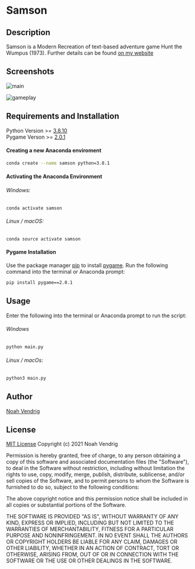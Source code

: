 # Samson


## Description
Samson is a Modern Recreation of text-based adventure game Hunt the Wumpus (1973). Further details can be found [on my website](noahvendrig.com#portfolio)

## Screenshots
![main](https://user-images.githubusercontent.com/69784959/127313881-9c5252ba-4a17-4699-a2a3-3c156279709d.png)

![gameplay](https://user-images.githubusercontent.com/69784959/127314132-a218f9d0-bccc-46e1-a444-555b7192d6ed.png)
## Requirements and Installation

Python Version >= [3.8.10](https://www.python.org/downloads/release/python-3810/)\
Pygame Verson >= [2.0.1](https://www.pygame.org/project/5409/7928)
#### Creating a new Anaconda enviroment
``` bash
conda create --name samson python=3.8.1
```
#### Activating the Anaconda Environment
###### Windows: 
```
conda activate samson
``` 
###### Linux / macOS: 
```
conda source activate samson
```

#### Pygame Installation
Use the package manager [pip](https://pip.pypa.io/en/stable/) to install [pygame](https://pypi.org/project/pygame/).
Run the following command into the terminal or Anaconda prompt:
``` bash
pip install pygame==2.0.1
```

## Usage
Enter the following into the terminal or Anaconda prompt to run the script:
###### Windows
``` bash
python main.py
```
###### Linux / macOs:
``` bash
python3 main.py
```

## Author
[Noah Vendrig](github.com/noahvendrig)


## License
[MIT License](https://prodicus.mit-license.org/)
Copyright (c) 2021 Noah Vendrig

Permission is hereby granted, free of charge, to any person obtaining a copy
of this software and associated documentation files (the "Software"), to deal
in the Software without restriction, including without limitation the rights
to use, copy, modify, merge, publish, distribute, sublicense, and/or sell
copies of the Software, and to permit persons to whom the Software is
furnished to do so, subject to the following conditions:

The above copyright notice and this permission notice shall be included in all
copies or substantial portions of the Software.

THE SOFTWARE IS PROVIDED "AS IS", WITHOUT WARRANTY OF ANY KIND, EXPRESS OR
IMPLIED, INCLUDING BUT NOT LIMITED TO THE WARRANTIES OF MERCHANTABILITY,
FITNESS FOR A PARTICULAR PURPOSE AND NONINFRINGEMENT. IN NO EVENT SHALL THE
AUTHORS OR COPYRIGHT HOLDERS BE LIABLE FOR ANY CLAIM, DAMAGES OR OTHER
LIABILITY, WHETHER IN AN ACTION OF CONTRACT, TORT OR OTHERWISE, ARISING FROM,
OUT OF OR IN CONNECTION WITH THE SOFTWARE OR THE USE OR OTHER DEALINGS IN THE
SOFTWARE.
